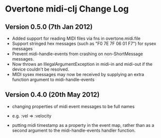 # Overtone midi-clj Change Log

## Version 0.5.0 (7th Jan 2012)

* Added support for reading MIDI files via fns in overtone.midi.file
* Support stringed hex messages (such as "F0 7E 7F 06 01 F7") for sysex messages
* Prevent midi-handle-events from crashing on non-ShortMessage messages.
* Now throws an IllegalArgumentException in midi-in and midi-out if the device couldn't be resolved.
* MIDI sysex messages may now be received by supplying an extra function argument to midi-handle-events


## Version 0.4.0 (20th May 2012)

* changing properties of midi event messages to be full names
 - e.g. :vel => :velocity

* putting midi timestamp as a property in the event map, rather than
as a second argument to the midi-handle-events handler function.
